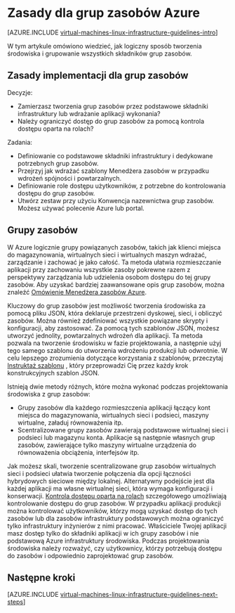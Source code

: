 <properties
    pageTitle="Wskazówki dotyczące grupy zasobów | Microsoft Azure"
    description="Informacje na temat ważnych wskazówek projektowanie i wdrażanie wdrażania grup zasobów w usługach Azure infrastruktury."
    documentationCenter=""
    services="virtual-machines-linux"
    authors="iainfoulds"
    manager="timlt"
    editor=""
    tags="azure-resource-manager"/>

<tags
    ms.service="virtual-machines-linux"
    ms.workload="infrastructure-services"
    ms.tgt_pltfrm="vm-linux"
    ms.devlang="na"
    ms.topic="article"
    ms.date="09/08/2016"
    ms.author="iainfou"/>

# <a name="azure-resource-group-guidelines"></a>Zasady dla grup zasobów Azure

[AZURE.INCLUDE [virtual-machines-linux-infrastructure-guidelines-intro](../../includes/virtual-machines-linux-infrastructure-guidelines-intro.md)] 

W tym artykule omówiono wiedzieć, jak logiczny sposób tworzenia środowiska i grupowanie wszystkich składników grup zasobów.


## <a name="implementation-guidelines-for-resource-groups"></a>Zasady implementacji dla grup zasobów

Decyzje:

- Zamierzasz tworzenia grup zasobów przez podstawowe składniki infrastruktury lub wdrażanie aplikacji wykonania?
- Należy ograniczyć dostęp do grup zasobów za pomocą kontrola dostępu oparta na rolach?

Zadania:

- Definiowanie co podstawowe składniki infrastruktury i dedykowane potrzebnych grup zasobów.
- Przejrzyj jak wdrażać szablony Menedżera zasobów w przypadku wdrożeń spójności i powtarzalnych.
- Definiowanie role dostępu użytkowników, z potrzebne do kontrolowania dostępu do grup zasobów.
- Utwórz zestaw przy użyciu Konwencja nazewnictwa grup zasobów. Możesz używać polecenie Azure lub portal.


## <a name="resource-groups"></a>Grupy zasobów

W Azure logicznie grupy powiązanych zasobów, takich jak klienci miejsca do magazynowania, wirtualnych sieci i wirtualnych maszyn wdrażać, zarządzanie i zachować je jako całość. Ta metoda ułatwia rozmieszczanie aplikacji przy zachowaniu wszystkie zasoby pokrewne razem z perspektywy zarządzania lub udzielenia osobom dostępu do tej grupy zasobów. Aby uzyskać bardziej zaawansowane opis grup zasobów, można znaleźć [Omówienie Menedżera zasobów Azure](../azure-resource-manager/resource-group-overview.md).

Kluczowy do grup zasobów jest możliwość tworzenia środowiska za pomocą pliku JSON, która deklaruje przestrzeni dyskowej, sieci, i obliczyć zasobów. Można również zdefiniować wszystkie powiązane skrypty i konfiguracji, aby zastosować. Za pomocą tych szablonów JSON, możesz utworzyć jednolity, powtarzalnych wdrożeń dla aplikacji. Ta metoda pozwala na tworzenie środowisku w fazie projektowania, a następnie użyj tego samego szablonu do utworzenia wdrożeniu produkcji lub odwrotnie. W celu lepszego zrozumienia dotyczące korzystania z szablonów, przeczytaj [Instruktaż szablonu](../resource-manager-template-walkthrough.md) , który przeprowadzi Cię przez każdy krok konstrukcyjnych szablon JSON.

Istnieją dwie metody różnych, które można wykonać podczas projektowania środowiska z grup zasobów:

- Grupy zasobów dla każdego rozmieszczenia aplikacji łączący kont miejsca do magazynowania, wirtualnych sieci i podsieci, maszyny wirtualne, załaduj równoważenia itp.
- Scentralizowane grupy zasobów zawierają podstawowe wirtualnej sieci i podsieci lub magazynu konta. Aplikacje są następnie własnych grup zasobów, zawierające tylko maszyny wirtualne urządzenia do równoważenia obciążenia, interfejsów itp.

Jak możesz skali, tworzenie scentralizowane grup zasobów wirtualnych sieci i podsieci ułatwia tworzenie połączenia dla opcji łączności hybrydowych sieciowe między lokalnej. Alternatywny podejście jest dla każdej aplikacji ma własne wirtualnej sieci, która wymaga konfiguracji i konserwacji. [Kontrola dostępu oparta na rolach](../active-directory/role-based-access-control-what-is.md) szczegółowego umożliwiają kontrolowanie dostępu do grup zasobów. W przypadku aplikacji produkcji można kontrolować użytkowników, którzy mogą uzyskać dostęp do tych zasobów lub dla zasobów infrastruktury podstawowych można ograniczyć tylko infrastruktury inżynierów z nimi pracować. Właściciele Twojej aplikacji masz dostęp tylko do składniki aplikacji w ich grupy zasobów i nie podstawową Azure infrastruktury środowiska. Podczas projektowania środowiska należy rozważyć, czy użytkownicy, którzy potrzebują dostępu do zasobów i odpowiednio zaprojektować grup zasobów. 


## <a name="next-steps"></a>Następne kroki

[AZURE.INCLUDE [virtual-machines-linux-infrastructure-guidelines-next-steps](../../includes/virtual-machines-linux-infrastructure-guidelines-next-steps.md)] 